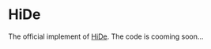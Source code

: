 # HiDe
The official implement of [HiDe](https://arxiv.org/abs/2510.00054).
The code is cooming soon...
